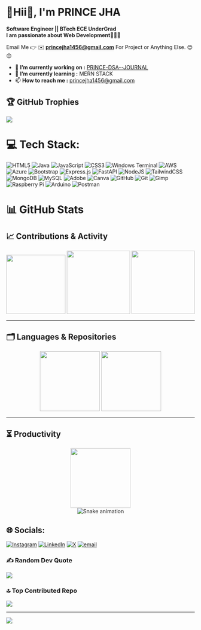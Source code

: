 # 💫Hii👋, I'm PRINCE JHA 
**Software Engineer || BTech ECE UnderGrad**<br>
**I am passionate about Web Development👨🏻‍💻**<br>

Email Me 👉 ✉️ **princejha1456@gmail.com** For Project or Anything Else. 😊😊

- 🔭 **I’m currently working on :** [PRINCE-DSA--JOURNAL](https://github.com/iprince10/PRINCE-DSA--Journal)
- 🌱 **I’m currently learning :** MERN STACK
- 📫 **How to reach me :** princejha1456@gmail.com

## 🏆 GitHub Trophies
![](https://github-profile-trophy.vercel.app/?username=iprince10&theme=radical&no-frame=false&no-bg=true&margin-w=4)

# 💻 Tech Stack:
![HTML5](https://img.shields.io/badge/html5-%23E34F26.svg?style=for-the-badge&logo=html5&logoColor=white) ![Java](https://img.shields.io/badge/java-%23ED8B00.svg?style=for-the-badge&logo=openjdk&logoColor=white) ![JavaScript](https://img.shields.io/badge/javascript-%23323330.svg?style=for-the-badge&logo=javascript&logoColor=%23F7DF1E) ![CSS3](https://img.shields.io/badge/css3-%231572B6.svg?style=for-the-badge&logo=css3&logoColor=white) ![Windows Terminal](https://img.shields.io/badge/Windows%20Terminal-%234D4D4D.svg?style=for-the-badge&logo=windows-terminal&logoColor=white) ![AWS](https://img.shields.io/badge/AWS-%23FF9900.svg?style=for-the-badge&logo=amazon-aws&logoColor=white) ![Azure](https://img.shields.io/badge/azure-%230072C6.svg?style=for-the-badge&logo=microsoftazure&logoColor=white) ![Bootstrap](https://img.shields.io/badge/bootstrap-%238511FA.svg?style=for-the-badge&logo=bootstrap&logoColor=white) ![Express.js](https://img.shields.io/badge/express.js-%23404d59.svg?style=for-the-badge&logo=express&logoColor=%2361DAFB) ![FastAPI](https://img.shields.io/badge/FastAPI-005571?style=for-the-badge&logo=fastapi) ![NodeJS](https://img.shields.io/badge/node.js-6DA55F?style=for-the-badge&logo=node.js&logoColor=white) ![TailwindCSS](https://img.shields.io/badge/tailwindcss-%2338B2AC.svg?style=for-the-badge&logo=tailwind-css&logoColor=white) ![MongoDB](https://img.shields.io/badge/MongoDB-%234ea94b.svg?style=for-the-badge&logo=mongodb&logoColor=white) ![MySQL](https://img.shields.io/badge/mysql-4479A1.svg?style=for-the-badge&logo=mysql&logoColor=white) ![Adobe](https://img.shields.io/badge/adobe-%23FF0000.svg?style=for-the-badge&logo=adobe&logoColor=white) ![Canva](https://img.shields.io/badge/Canva-%2300C4CC.svg?style=for-the-badge&logo=Canva&logoColor=white) ![GitHub](https://img.shields.io/badge/github-%23121011.svg?style=for-the-badge&logo=github&logoColor=white) ![Git](https://img.shields.io/badge/git-%23F05033.svg?style=for-the-badge&logo=git&logoColor=white) ![Gimp](https://img.shields.io/badge/Gimp-657D8B?style=for-the-badge&logo=gimp&logoColor=FFFFFF) ![Raspberry Pi](https://img.shields.io/badge/-Raspberry_Pi-C51A4A?style=for-the-badge&logo=Raspberry-Pi) ![Arduino](https://img.shields.io/badge/-Arduino-00979D?style=for-the-badge&logo=Arduino&logoColor=white) ![Postman](https://img.shields.io/badge/Postman-FF6C37?style=for-the-badge&logo=postman&logoColor=white)

# 📊 GitHub Stats

## 📈 Contributions & Activity
<div align="center">
  <img height="158em" src="https://github-profile-summary-cards.vercel.app/api/cards/profile-details?username=iprince10&theme=radical" />
  <img height="169em" src="https://github-readme-stats.vercel.app/api?username=iprince10&theme=radical&hide_border=false&include_all_commits=true&count_private=true" />
  <img height="169em" src="https://github-readme-streak-stats.herokuapp.com/?user=iprince10&theme=radical" />
</div>

---

## 🗂️ Languages & Repositories
<div align="center">
  <img height="160em" src="https://github-profile-summary-cards.vercel.app/api/cards/repos-per-language?username=iprince10&theme=radical" />
  <img height="160em" src="https://github-profile-summary-cards.vercel.app/api/cards/most-commit-language?username=iprince10&theme=radical" />
</div>

---

## ⏳ Productivity
<div align="center">
  <img height="160em" src="https://github-profile-summary-cards.vercel.app/api/cards/productive-time?username=iprince10&theme=radical&utcOffset=8" />
</div>


<!-- Snake Game Repo View -->

<div align="center">
  <img src="https://profile-readme-generator.com/assets/snake.svg" alt="Snake animation" />
</div>


## 🌐 Socials:
[![Instagram](https://img.shields.io/badge/Instagram-%23E4405F.svg?logo=Instagram&logoColor=white)](https://instagram.com/_iprince10) [![LinkedIn](https://img.shields.io/badge/LinkedIn-%230077B5.svg?logo=linkedin&logoColor=white)](https://linkedin.com/in/iprince10) [![X](https://img.shields.io/badge/X-black.svg?logo=X&logoColor=white)](https://x.com/_xprince10) [![email](https://img.shields.io/badge/Email-D14836?logo=gmail&logoColor=white)](mailto:princejha1456@gmail.com) 

### ✍️ Random Dev Quote
![](https://quotes-github-readme.vercel.app/api?type=horizontal&theme=radical)

### 🔝 Top Contributed Repo
![](https://github-contributor-stats.vercel.app/api?username=iprince10&limit=5&theme=dark&combine_all_yearly_contributions=true)

---
[![](https://visitcount.itsvg.in/api?id=iprince10&icon=0&color=0)](https://visitcount.itsvg.in)


